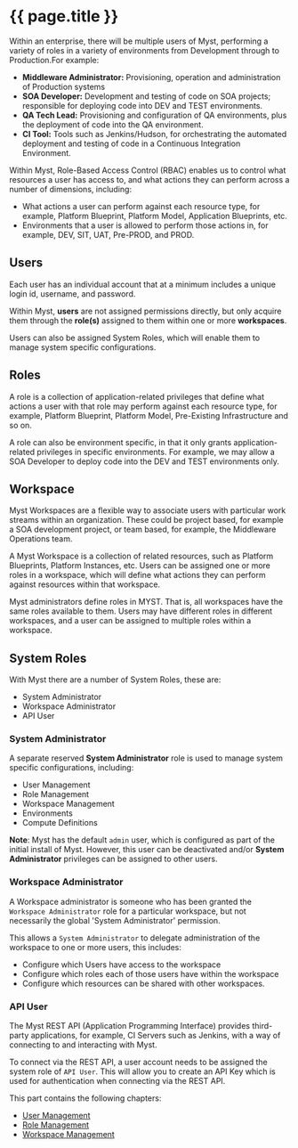 # {{ page.title }}

Within an enterprise, there will be multiple users of Myst, performing a variety of roles in a variety of environments from Development through to Production.For example:
* **Middleware Administrator:** Provisioning, operation and administration of Production systems
* **SOA Developer:** Development and testing of code on SOA projects;  responsible for deploying code into DEV and TEST environments.
* **QA Tech Lead:** Provisioning and configuration of QA environments, plus the deployment of code into the QA environment.
* **CI Tool:** Tools such as Jenkins/Hudson, for orchestrating the automated deployment and testing of code in a Continuous Integration Environment.

Within Myst, Role-Based Access Control (RBAC) enables us to control what resources a user has access to, and what actions they can perform across a number of dimensions, including:

* What actions a user can perform against each resource type, for example, Platform Blueprint, Platform Model, Application Blueprints, etc.
* Environments that a user is allowed to perform those actions in, for example, DEV, SIT, UAT, Pre-PROD, and PROD.

## Users  
Each user has an individual account that at a minimum includes a unique login id, username, and password. 

Within Myst, **users** are not assigned permissions directly, but only acquire them through the **role(s)** assigned to them within one or more **workspaces**. 

Users can also be assigned System Roles, which will enable them to manage system specific configurations.

## Roles
A role is a collection of application-related privileges that define what actions a user with that role may perform against each resource type, for example, Platform Blueprint, Platform Model, Pre-Existing Infrastructure and so on.

A role can also be environment specific, in that it only grants application-related privileges in specific environments. For example, we may allow a SOA Developer to deploy code into the DEV and TEST environments only.

## Workspace
Myst Workspaces are a flexible way to associate users with particular work streams within an organization. These could be project based, for example a SOA development project, or team based, for example, the Middleware Operations team. 

A Myst Workspace is a collection of related resources, such as Platform Blueprints, Platform Instances, etc. Users can be assigned one or more roles in a workspace, which will define what actions they can perform against resources within that workspace.
    
Myst administrators define roles in MYST. That is, all workspaces have the same roles available to them. Users may have different roles in different workspaces, and a user can be assigned to multiple roles within a workspace.

## System Roles
With Myst there are a number of System Roles, these are:
* System Administrator
* Workspace Administrator
* API User

### System Administrator
A separate reserved **System Administrator** role is used to manage system specific configurations, including:
* User Management
* Role Management
* Workspace Management
* Environments
* Compute Definitions

**Note**: Myst has the default `admin` user, which is configured as part of the initial install of Myst. However, this user can be deactivated and/or **System Administrator** privileges can be assigned to other users.

### Workspace Administrator
A Workspace administrator is someone who has been granted the `Workspace Administrator` role for a particular workspace, but not necessarily the global 'System Administrator' permission.

This allows a `System Administrator` to delegate administration of the workspace to one or more users, this includes:
* Configure which Users have access to the workspace
* Configure which roles each of those users have within the workspace
* Configure which resources can be shared with other workspaces.

### API User
The Myst REST API (Application Programming Interface) provides third-party applications, for example, CI Servers such as Jenkins, with a way of connecting to and interacting with Myst. 

To connect via the REST API, a user account needs to be assigned the system role of `API User`. This will allow you to create an API Key which is used for authentication when connecting via the REST API.

This part contains the following chapters:

* [User Management](/administration/users/README.md)
* [Role Management](/administration/roles/README.md)
* [Workspace Management](/administration/workspaces/README.md)

